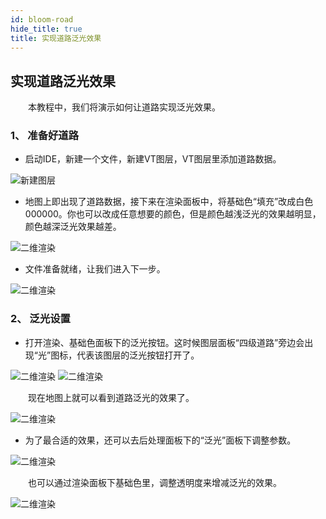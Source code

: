 ```yaml
---
id: bloom-road
hide_title: true
title: 实现道路泛光效果
---
```


## 实现道路泛光效果

　　本教程中，我们将演示如何让道路实现泛光效果。

### 1、 准备好道路

* 启动IDE，新建一个文件，新建VT图层，VT图层里添加道路数据。

![新建图层](../assets/bloom-road-1.png)

* 地图上即出现了道路数据，接下来在渲染面板中，将基础色“填充”改成白色000000。你也可以改成任意想要的颜色，但是颜色越浅泛光的效果越明显，颜色越深泛光效果越差。

![二维渲染](../assets/bloom-road-2.png)

* 文件准备就绪，让我们进入下一步。 

![二维渲染](../assets/bloom-road-3.png)

### 2、 泛光设置

* 打开渲染、基础色面板下的泛光按钮。这时候图层面板“四级道路”旁边会出现“光”图标，代表该图层的泛光按钮打开了。

![二维渲染](../assets/bloom-road-4.png)
![二维渲染](../assets/bloom-road-5.png)

　　现在地图上就可以看到道路泛光的效果了。

![二维渲染](../assets/bloom-road-6.png)

* 为了最合适的效果，还可以去后处理面板下的“泛光”面板下调整参数。

![二维渲染](../assets/bloom-road-7.png)

　　也可以通过渲染面板下基础色里，调整透明度来增减泛光的效果。

![二维渲染](../assets/bloom-road-8.png)


